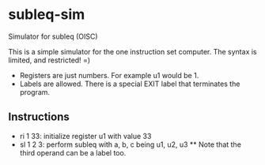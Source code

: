 subleq-sim
==========

Simulator for subleq (OISC)

This is a simple simulator for the one instruction set computer.  The syntax is limited, and restricted! =)

* Registers are just numbers.  For example u1 would be 1.
* Labels are allowed.  There is a special EXIT label that terminates the program.

Instructions
------------
* ri 1 33:  initialize register u1 with value 33 
* sl 1 2 3: perform subleq with a, b, c being u1, u2, u3
** Note that the third operand can be a label too. 
